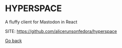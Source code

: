 # HYPERSPACE
 
 A fluffy client for Mastodon in React
 
 SITE: https://github.com/alicerunsonfedora/hyperspace

 [Go back](https://portable-linux-apps.github.io/apps.html)

